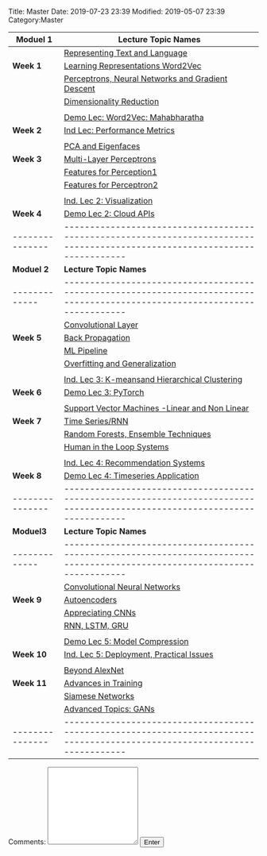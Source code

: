 Title: Master
Date: 2019-07-23 23:39
Modified: 2019-05-07 23:39
Category:Master



<SCRIPT language="JavaScript">
<!--hide

var password;
var pass1="aiml";


password=prompt('Please enter aiml to unlock this page!',' ');

if (password==pass1)
  alert('Password Correct! Click OK to enter!');
else
   {
    window.location="https://www.google.com/";
    }

//-->
</SCRIPT>





| **Moduel 1**  |**Lecture Topic Names**                                                                                                    | 
| ------------- |---------------------------------------------------------------------------------------------------------------------------|
|               |[Representing Text and Language](../lecture1-details.html)                                                                 |
| **Week 1**    |[Learning Representations Word2Vec](../lecture2-details.html)                                                              |
|               |[Perceptrons, Neural Networks and Gradient Descent](../lecture3-details.html)                                              |
|               |[Dimensionality Reduction](../lecture4-details.html)                                                                       |
|               |                                                                                                                           |
|               |[Demo Lec: Word2Vec: Mahabharatha](../spl1-details.html)                                                                   |
| **Week 2**    |[Ind Lec: Performance Metrics](../spl2-details.html)                                                                       |
|               |                                                                                                                           |
|               |[PCA and Eigenfaces](../lecture5-details.html)                                                                             |
|**Week 3**     |[Multi-Layer Perceptrons](../lecture6-details.html)                                                                        |
|               |[Features for Perception1](../lecture7-details.html)                                                                       |
|               |[Features for Perceptron2](../lecture8-details.html)                                                                       |
|               |                                                                                                                           |
|               |[Ind. Lec 2: Visualization](../spl3-details.html)                                                                          |
| **Week 4**    |[Demo Lec 2: Cloud APIs](../spl4-details.html)                                                                             |
|---------------|---------------------------------------------------------------------------------------------------------------------------|
| **Moduel 2**  | **Lecture Topic Names**                                                                                                   |
| ------------- |---------------------------------------------------------------------------------------------------------------------------|
|               |[Convolutional Layer](../lecture9-details.html)                                                                            |
| **Week 5**    |[ Back Propagation](../lecture10-details.html)                                                                             |
|               |[ML Pipeline](../lecture11-details.html)                                                                                   |
|               |[Overfitting and Generalization](../lecture12-details.html)                                                                |   
|               |                                                                                                                           |
|               |[Ind. Lec 3: K-meansand  Hierarchical Clustering](../spl5-details.html)                                                    |
| **Week 6**    |[Demo Lec 3: PyTorch](../spl6-details.html)                                                                                |
|               |                                                                                                                           |
|               |[Support Vector Machines -Linear and Non Linear](../lecture13-details.html)                                                |
| **Week 7**    |[Time Series/RNN](../lecture14-details.html)                                                                               |
|               |[Random Forests, Ensemble Techniques](../lecture15-details.html)                                                           |
|               |[Human in the Loop Systems](../lecture16-details.html)                                                                     |
|               |                                                                                                                           |
|               |[Ind. Lec 4: Recommendation Systems](../spl7-details.html)                                                                 |
| **Week 8**    |[Demo Lec 4: Timeseries Application](../spl8-details.html)                                                                 |
|---------------|---------------------------------------------------------------------------------------------------------------------------|
| **Moduel3**   | **Lecture Topic Names**                                                                                                   |
| ------------- |---------------------------------------------------------------------------------------------------------------------------|
|               |[Convolutional Neural Networks](../lecture17-details.html)                                                                 |
| **Week 9**    |[Autoencoders](../lecture18-details.html)                                                                                  |
|               |[Appreciating CNNs](../lecture19-details.html)                                                                             |
|               |[RNN, LSTM, GRU](../lecture20-details.html)                                                                                |
|               |                                                                                                                           |
|               |[Demo Lec 5: Model Compression](../spl9-details.html)                                                                      |
| **Week 10**   |[Ind. Lec 5: Deployment, Practical Issues](../spl10-details.html)                                                          |
|               |                                                                                                                           |
|               |[ Beyond AlexNet](../lecture21-details.html)                                                                               |
| **Week 11**   |[Advances in Training](../lecture22-details.html)                                                                          |
|               |[Siamese Networks](../lecture23-details.html)                                                                              |
|               |[Advanced Topics: GANs](../lecture24-details.html)                                                                         |
|---------------|---------------------------------------------------------------------------------------------------------------------------|

<form>
<h>Comments:</h>
<textarea id="words" rows="10" cols="20"></textarea>
<input type="button" onclick="getwords()" value="Enter" /> <br>
<p id="para"></p>
</form>

<script type="text/javascript">
function getwords() {
  text = words.value;
  document.getElementById("para").innerHTML += '<p>'+text
  document.getElementById("words").value = " "
}
</script>


